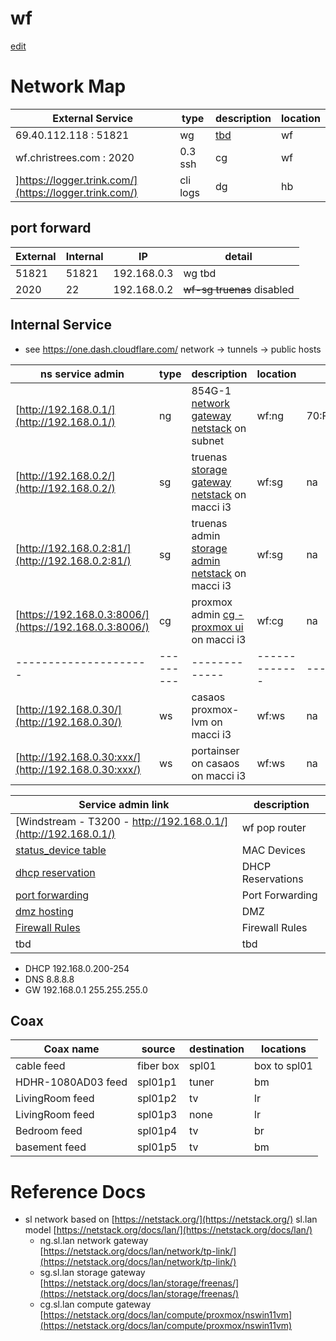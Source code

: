 # wf

[edit]()
# Network Map

| External Service             | type | description | location    |
|------------------------------|------|-------------|-------------|
|      69.40.112.118   : 51821  | wg | [tbd]() | wf |
| wf.christrees.com :  2020  | 0.3 ssh  | cg | wf |
| ]https://logger.trink.com/](https://logger.trink.com/) | cli logs | dg | hb |


## port forward

| External | Internal | IP | detail |
|-------|-------|---------------|---|
| 51821	| 51821	| 192.168.0.3 | wg tbd | 
|  2020 |    22 | 192.168.0.2 | ~~wf-sg truenas~~ disabled | 

## Internal Service 
- see https://one.dash.cloudflare.com/ network -> tunnels -> public hosts

| ns service admin    | type    | description | location    | mac |
|---------------------|---------|-------------|-------------|-----|
| [http://192.168.0.1/](http://192.168.0.1/) | ng | 854G-1 [network gateway netstack](https://netstack.org/docs/lan/network/) on subnet | wf:ng | 70:F1:96:95:E4:91 |
| [http://192.168.0.2/](http://192.168.0.2/) | sg | truenas  [storage gateway netstack](https://netstack.org/docs/lan/storage/) on macci i3 | wf:sg  | na |
| [http://192.168.0.2:81/](http://192.168.0.2:81/) | sg | truenas admin [storage admin netstack](http://192.168.6.2:81) on macci i3 | wf:sg  | na |
| [https://192.168.0.3:8006/](https://192.168.0.3:8006/) | cg | proxmox admin [cg - proxmox ui](https://192.168.0.3:8006/) on macci i3 | wf:cg  | na |
|---------------------|---------|-------------|-------------|-----|
| [http://192.168.0.30/](http://192.168.0.30/) | ws | casaos proxmox-lvm on macci i3 | wf:ws  | na |
| [http://192.168.0.30:xxx/](http://192.168.0.30:xxx/) | ws | portainser on casaos on macci i3 | wf:ws  | na |

| Service admin link | description |
|---|---|
| [Windstream - T3200 - http://192.168.0.1/](http://192.168.0.1/) | wf pop router |
| [status_device table](http://192.168.0.1/modemstatus_lanstatus.html) | MAC Devices |
| [dhcp reservation](http://192.168.0.1/advancedsetup_dhcpreservation.html) | DHCP Reservations |
| [port forwarding](http://192.168.0.1/advancedsetup_advancedportforwarding.html) | Port Forwarding |
| [dmz hosting](http://192.168.0.1/advancedsetup_dmzhosting.html) | DMZ |
| [Firewall Rules](http://192.168.0.1/advancedsetup_firewallsettings.html) | Firewall Rules |
| tbd | tbd |

- DHCP 192.168.0.200-254
- DNS 8.8.8.8
- GW 192.168.0.1 255.255.255.0

## Coax

| Coax name  | source   | destination | locations |
| ---------- |----------|-------------|-----------|
| cable feed | fiber box | spl01    | box to spl01 |
| HDHR-1080AD03 feed | spl01p1 | tuner | bm |
| LivingRoom feed | spl01p2 | tv | lr |
| LivingRoom feed | spl01p3 | none | lr |
| Bedroom feed | spl01p4 | tv | br |
| basement feed | spl01p5 | tv | bm |

# Reference Docs
- sl network based on [https://netstack.org/](https://netstack.org/) sl.lan model [https://netstack.org/docs/lan/](https://netstack.org/docs/lan/)
  - ng.sl.lan network gateway [https://netstack.org/docs/lan/network/tp-link/](https://netstack.org/docs/lan/network/tp-link/)
  - sg.sl.lan storage gateway [https://netstack.org/docs/lan/storage/freenas/](https://netstack.org/docs/lan/storage/freenas/)
  - cg.sl.lan compute gateway [https://netstack.org/docs/lan/compute/proxmox/nswin11vm](https://netstack.org/docs/lan/compute/proxmox/nswin11vm)

